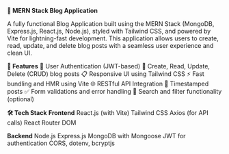 **📝 MERN Stack Blog Application**

A fully functional Blog Application built using the MERN Stack (MongoDB, Express.js, React.js, Node.js), styled with Tailwind CSS, and powered by Vite for lightning-fast development. This application allows users to create, read, update, and delete blog posts with a seamless user experience and clean UI.

**🚀 Features**
🔐 User Authentication (JWT-based)
📝 Create, Read, Update, Delete (CRUD) blog posts
📋 Responsive UI using Tailwind CSS
⚡ Fast bundling and HMR using Vite
🌐 RESTful API Integration
📅 Timestamped posts
✅ Form validations and error handling
🔎 Search and filter functionality (optional)

**🛠️ Tech Stack**
**Frontend**
React.js (with Vite)
Tailwind CSS
Axios (for API calls)
React Router DOM

**Backend**
Node.js
Express.js
MongoDB with Mongoose
JWT for authentication
CORS, dotenv, bcryptjs
